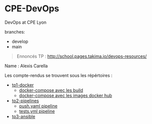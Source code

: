 # CPE-DevOps
DevOps at CPE Lyon

branches:
- develop
- main

> Ennoncés TP : http://school.pages.takima.io/devops-resources/

Name : Alexis Carella

Les compte-rendus se trouvent sous les répértoires :
- [tp1-docker](tp1-docker/README.md)
  - [docker-compose avec les build](tp1-docker/docker-compose.yml)
  - [docker-compose avec les images docker hub](tp1-docker/docker-compose-gh.yml)
- [tp2-pipelines](tp2-pipelines/README.md)
  - [push.yaml pipeline](/home/alexis/school/CPE-DevOps/.github/workflows/push.yml)
  - [tests.yml pipeline](/home/alexis/school/CPE-DevOps/.github/workflows/tests.yml)
- [tp3-ansible](tp3-ansible/README.md)
